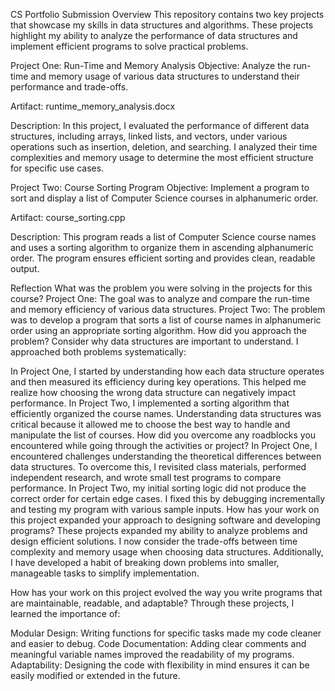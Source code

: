 
CS Portfolio Submission
Overview
This repository contains two key projects that showcase my skills in data structures and algorithms. These projects highlight my ability to analyze the performance of data structures and implement efficient programs to solve practical problems.

Project One: Run-Time and Memory Analysis
Objective:
Analyze the run-time and memory usage of various data structures to understand their performance and trade-offs.

Artifact:
runtime_memory_analysis.docx

Description:
In this project, I evaluated the performance of different data structures, including arrays, linked lists, and vectors, under various operations such as insertion, deletion, and searching. I analyzed their time complexities and memory usage to determine the most efficient structure for specific use cases.

Project Two: Course Sorting Program
Objective:
Implement a program to sort and display a list of Computer Science courses in alphanumeric order.

Artifact:
course_sorting.cpp

Description:
This program reads a list of Computer Science course names and uses a sorting algorithm to organize them in ascending alphanumeric order. The program ensures efficient sorting and provides clean, readable output.

Reflection
What was the problem you were solving in the projects for this course?
Project One: The goal was to analyze and compare the run-time and memory efficiency of various data structures.
Project Two: The problem was to develop a program that sorts a list of course names in alphanumeric order using an appropriate sorting algorithm.
How did you approach the problem? Consider why data structures are important to understand.
I approached both problems systematically:

In Project One, I started by understanding how each data structure operates and then measured its efficiency during key operations. This helped me realize how choosing the wrong data structure can negatively impact performance.
In Project Two, I implemented a sorting algorithm that efficiently organized the course names. Understanding data structures was critical because it allowed me to choose the best way to handle and manipulate the list of courses.
How did you overcome any roadblocks you encountered while going through the activities or project?
In Project One, I encountered challenges understanding the theoretical differences between data structures. To overcome this, I revisited class materials, performed independent research, and wrote small test programs to compare performance.
In Project Two, my initial sorting logic did not produce the correct order for certain edge cases. I fixed this by debugging incrementally and testing my program with various sample inputs.
How has your work on this project expanded your approach to designing software and developing programs?
These projects expanded my ability to analyze problems and design efficient solutions. I now consider the trade-offs between time complexity and memory usage when choosing data structures. Additionally, I have developed a habit of breaking down problems into smaller, manageable tasks to simplify implementation.

How has your work on this project evolved the way you write programs that are maintainable, readable, and adaptable?
Through these projects, I learned the importance of:

Modular Design: Writing functions for specific tasks made my code cleaner and easier to debug.
Code Documentation: Adding clear comments and meaningful variable names improved the readability of my programs.
Adaptability: Designing the code with flexibility in mind ensures it can be easily modified or extended in the future.
